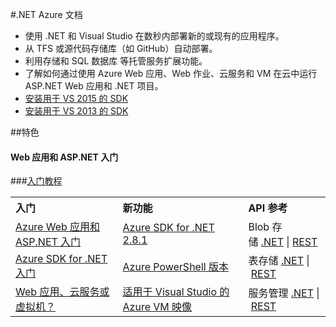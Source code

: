 <properties 
pageTitle="Azure 开发人员中心：.NET" 
metaKeywords=".NET" 
description="" 
services=".NET" 
documentationCenter="Develop" 
authors="" 
manager="Tiffena" 
editor="Eric Chen" />
<tags ms.service=".NET"
    ms.date=""
    wacn.date="04/11/2016"
    />

#.NET Azure 文档

- 使用 .NET 和 Visual Studio 在数秒内部署新的或现有的应用程序。
- 从 TFS 或源代码存储库（如 GitHub）自动部署。
- 利用存储和 SQL 数据库 等托管服务扩展功能。
- 了解如何通过使用 Azure Web 应用、Web 作业、云服务和 VM 在云中运行 ASP.NET Web 应用和 .NET 项目。
- [安装用于 VS 2015 的 SDK](http://go.microsoft.com/fwlink/?linkid=518003&clcid=0x804)
- [安装用于 VS 2013 的 SDK](http://go.microsoft.com/fwlink/p/?linkid=323510&clcid=0x804)

##特色

#### Web 应用和 ASP.NET 入门

###[入门教程](/documentation/articles/web-sites-dotnet-get-started/)

<table width="100%" border="0" cellspacing="0" cellpadding="0">
      <tr>
        <th align="left" scope="col">入门</th>
		<th align="left" scope="col">新功能</th>
        <th align="left" scope="col">API 参考</th>
      </tr>
      <tr>
        <td><a href="/documentation/articles/web-sites-dotnet-get-started/">Azure Web 应用和 ASP.NET 入门</a></td>
		<td><a href="https://azure.microsoft.com/zh-cn/blog/announcing-the-azure-sdk-2-8-for-net/">Azure	 SDK for .NET 2.8.1</a></td>
        <td>Blob 存储 <a href="/documentation/articles/storage-dotnet-how-to-use-blobs/">.NET</a> | <a href="http://msdn.microsoft.com/zh-cn/library/azure/dd135733.aspx">REST</a></td>
      </tr>
      <tr>
        <td><a href="/documentation/articles/dotnet-sdk/">Azure SDK for .NET 入门</a></td>
        <td><a href="https://github.com/Azure/azure-powershell/releases">Azure PowerShell 版本</a></td>
		<td>表存储 <a href="/documentation/articles/storage-dotnet-how-to-use-tables/">.NET</a> | <a href="http://msdn.microsoft.com/zh-cn/library/azure/dd179423.aspx">REST</a></td>
      </tr>
      <tr>
        <td><a href="/documentation/articles/choose-web-site-cloud-service-vm/"> Web 应用、云服务或虚拟机？</a></td>
        <td><a href="https://blogs.msdn.microsoft.com/visualstudio/2015/01/08/azure-virtual-machine-images-for-visual-studio/">适用于 Visual Studio 的 Azure VM 映像</a></td>
		<td>服务管理 <a href="http://go.microsoft.com/fwlink/p/?linkid=327806&clcid=0x804">.NET</a> | <a href="http://msdn.microsoft.com/zh-cn/library/azure/ee460799.aspx">REST</a></td>
      </tr>
</table>

    
